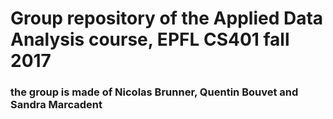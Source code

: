 # Group repository of the Applied Data Analysis course, EPFL CS401 fall 2017
### the group is made of Nicolas Brunner, Quentin Bouvet and Sandra Marcadent
